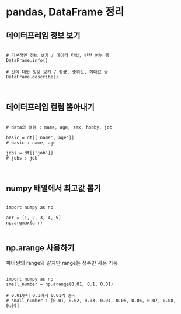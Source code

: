 # pandas, DataFrame 정리

## 데이터프레임 정보 보기

<pre>
<code>
# 기본적인 정보 보기 / 데이터 타입, 빈칸 여부 등
DataFrame.info()

# 값에 대한 정보 보기 / 평균, 중위값, 최대값 등
DataFrame.describe()

</code>
</pre>


## 데이터프레임 컬럼 뽑아내기

<pre>
<code>
# data의 컬럼 : name, age, sex, hobby, job

basic = dt[['name','age']]
# basic : name, age

jobs = dt[['job']]
# jobs : job

</code>
</pre>

## numpy 배열에서 최고값 뽑기

<pre>
<code>
import numpy as np

arr = [1, 2, 3, 4, 5]
np.argmax(arr)
</code>
</pre>

## np.arange 사용하기

파이썬의 range와 같지만 range는 정수만 사용 가능

<pre>
<code>
import numpy as np
small_number = np.arange(0.01, 0.1, 0.01)

# 0.01부터 0.1까지 0.01씩 증가
# small_number : [0.01, 0.02, 0.03, 0.04, 0.05, 0.06, 0.07, 0.08, 0.09]
</code>
</pre>